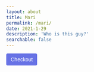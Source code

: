 ```yaml
---
layout: about
title: Mari
permalink: /mari/
date: 2021-1-29
description: 'Who is this guy?'
searchable: false
---
```


<!-- Load Stripe.js on your website. -->
<script src="https://js.stripe.com/v3"></script>

<!-- Create a button that your customers click to complete their purchase. Customize the styling to suit your branding. -->
<button style="background-color:#6772E5;color:#FFF;padding:8px 12px;border:0;border-radius:4px;font-size:1em;cursor:pointer" id="checkout-button-price_1Jkat4DmqJwbTDJD6lYUgk07" role="link" type="button"> Checkout </button>

<div id="error-message"></div>

<script>
(function() {
  var stripe = Stripe('pk_live_51I4z07DmqJwbTDJD2MyELRnWhxe0lFQnO9wyCAdAq0OfTXiKqHkj8e5j98AezGqPX9r2NSUWzNfQG7lUEdp9cmu400kpwTjeAs');

  var checkoutButton = document.getElementById('checkout-button-price_1Jkat4DmqJwbTDJD6lYUgk07');
  checkoutButton.addEventListener('click', function () {
    /*
     * When the customer clicks on the button, redirect
     * them to Checkout.
     */
    stripe.redirectToCheckout({
      lineItems: [{price: 'price_1Jkat4DmqJwbTDJD6lYUgk07', quantity: 1}],
      mode: 'payment',
      /*
       * Do not rely on the redirect to the successUrl for fulfilling
       * purchases, customers may not always reach the success_url after
       * a successful payment.
       * Instead use one of the strategies described in
       * https://stripe.com/docs/payments/checkout/fulfill-orders
       */
      successUrl: 'https://your-move-publishing.github.io/success',
      cancelUrl: 'https://your-move-publishing.github.io/canceled',
    })
    .then(function (result) {
      if (result.error) {
        /*
         * If `redirectToCheckout` fails due to a browser or network
         * error, display the localized error message to your customer.
         */
        var displayError = document.getElementById('error-message');
        displayError.textContent = result.error.message;
      }
    });
  });
})();
</script>

